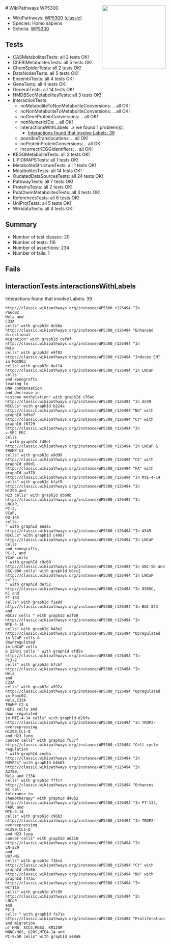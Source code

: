 <img style="float: right; width: 200px" src="https://upload.wikimedia.org/wikipedia/commons/thumb/8/83/Wplogo_with_text_500.png/640px-Wplogo_with_text_500.png" />
# WikiPathways WP5300

* WikiPathways: [WP5300](https://wikipathways.org/pathways/WP5300) ([classic](https://classic.wikipathways.org/instance/WP5300))
* Species: Homo sapiens
* Scholia: [WP5300](https://scholia.toolforge.org/wikipathways/WP5300)
## Tests
* CASMetabolitesTests: all 2 tests OK!
* ChEBIMetabolitesTests: all 5 tests OK!
* ChemSpiderTests: all 2 tests OK!
* DataNodesTests: all 5 tests OK!
* EnsemblTests: all 4 tests OK!
* GeneTests: all 4 tests OK!
* GeneralTests: all 14 tests OK!
* HMDBSecMetabolitesTests: all 3 tests OK!
* InteractionTests
    * noMetaboliteToNonMetaboliteConversions: .. all OK!
    * noNonMetaboliteToMetaboliteConversions: .. all OK!
    * noGeneProteinConversions: .. all OK!
    * nonNumericIDs: .. all OK!
    * interactionsWithLabels: .x we found 1 problem(s):
        * [Interactions found that involve Labels: 39](#fe97a8ff)
    * possibleTranslocations: .. all OK!
    * noProteinProteinConversions: .. all OK!
    * incorrectKEGGIdentifiers: .. all OK!
* KEGGMetaboliteTests: all 2 tests OK!
* LIPIDMAPSTests: all 1 tests OK!
* MetaboliteStructureTests: all 1 tests OK!
* MetabolitesTests: all 14 tests OK!
* OudatedDataSourcesTests: all 24 tests OK!
* PathwayTests: all 7 tests OK!
* ProteinsTests: all 2 tests OK!
* PubChemMetabolitesTests: all 3 tests OK!
* ReferencesTests: all 6 tests OK!
* UniProtTests: all 5 tests OK!
* WikidataTests: all 4 tests OK!


## Summary

* Number of test classes: 20
* Number of tests: 116
* Number of assertions: 234
* Number of fails: 1

## Fails

<a name="fe97a8ff" />

## InteractionTests.interactionsWithLabels

Interactions found that involve Labels: 39
```
http://classic.wikipathways.org/instance/WP5300_r126494 "In
Panc02, 
Hela and 
C33A
cells" with graphId dcb8a
http://classic.wikipathways.org/instance/WP5300_r126494 "Enhanced
directional
migration" with graphId cef9f
http://classic.wikipathways.org/instance/WP5300_r126494 "In
HeLa
cells" with graphId e9f82
http://classic.wikipathways.org/instance/WP5300_r126494 "Induces EMT
in MGC803
cells" with graphId daff4
http://classic.wikipathways.org/instance/WP5300_r126494 "In LNCaP cells 
and xenografts
leading to
DNA condensation
and decrease in
histone methylation" with graphId c76ac
http://classic.wikipathways.org/instance/WP5300_r126494 "In A549
NSCLCs" with graphId b224a
http://classic.wikipathways.org/instance/WP5300_r126494 "NU" with graphId bd9a7
http://classic.wikipathways.org/instance/WP5300_r126494 "CY" with graphId f6729
http://classic.wikipathways.org/instance/WP5300_r126494 "In 
v-SRC PEC
cells 
" with graphId f49ef
http://classic.wikipathways.org/instance/WP5300_r126494 "In LNCaP &
TRAMP C2 
cells" with graphId a9d99
http://classic.wikipathways.org/instance/WP5300_r126494 "CE" with graphId e00d1
http://classic.wikipathways.org/instance/WP5300_r126494 "FA" with graphId aa378
http://classic.wikipathways.org/instance/WP5300_r126494 "In MTE-4-14 cells" with graphId bfaf9
http://classic.wikipathways.org/instance/WP5300_r126494 "In
H1299 and
H23 cells" with graphId db60b
http://classic.wikipathways.org/instance/WP5300_r126494 "In
LNCaP,
PC-3,
VCaP,
DU-145
cells
" with graphId aeaa5
http://classic.wikipathways.org/instance/WP5300_r126494 "In A549
NSCLCs" with graphId c4987
http://classic.wikipathways.org/instance/WP5300_r126494 "In LNCaP cells 
and xenografts,
PC-3, and
VCaP cells
" with graphId c9c60
http://classic.wikipathways.org/instance/WP5300_r126494 "In GBC-SD and
SGC-996 cells" with graphId b0cc2
http://classic.wikipathways.org/instance/WP5300_r126494 "In LNCaP
cells 
" with graphId de752
http://classic.wikipathways.org/instance/WP5300_r126494 "In 8505C,
K1 and
FT-133 
cells" with graphId f1e9d
http://classic.wikipathways.org/instance/WP5300_r126494 "In BGC-823 and
HGC27 cells " with graphId e3fb8
http://classic.wikipathways.org/instance/WP5300_r126494 "In
MTE-4-14 
cells" with graphId b43e2
http://classic.wikipathways.org/instance/WP5300_r126494 "Upregulated
in VCaP cells &
downregulated
in LNCaP cells
& 22Rv1 cells " with graphId efd5a
http://classic.wikipathways.org/instance/WP5300_r126494 "In
PC3-2
cells" with graphId b7cbf
http://classic.wikipathways.org/instance/WP5300_r126494 "In
Hela
and
C33A
cells" with graphId a992a
http://classic.wikipathways.org/instance/WP5300_r126494 "Upregulated
in Panc02, 
Hela,C33A
TRAMP C2 &
HEP2 cells and
down-regulated
in MTE-4-14 cells" with graphId d26fa
http://classic.wikipathways.org/instance/WP5300_r126494 "In TROP2-
overexpressing
H1299,CL1-0
and H23 lung
cancer cells" with graphId f637f
http://classic.wikipathways.org/instance/WP5300_r126494 "Cell cycle
regulation
" with graphId cecba
http://classic.wikipathways.org/instance/WP5300_r126494 "In
HUVECs" with graphId b4b63
http://classic.wikipathways.org/instance/WP5300_r126494 "In
A2780,
Hela and C33A
cells" with graphId fffc7
http://classic.wikipathways.org/instance/WP5300_r126494 "Enhances
GC cell 
tolerance to
chemotherapy" with graphId d48b2
http://classic.wikipathways.org/instance/WP5300_r126494 "In FT-133,
FADU and
MTE-4-14 
cells" with graphId c96b3
http://classic.wikipathways.org/instance/WP5300_r126494 "In TROP2-
overexpressing
H1299,CL1-0
and H23 lung
cancer cells" with graphId a6316
http://classic.wikipathways.org/instance/WP5300_r126494 "In 
LN-229
and 
U87-MG
cells" with graphId f16cd
http://classic.wikipathways.org/instance/WP5300_r126494 "CY" with graphId e9a6b
http://classic.wikipathways.org/instance/WP5300_r126494 "NU" with graphId f47ac
http://classic.wikipathways.org/instance/WP5300_r126494 "In
HCT116
cells" with graphId e7c99
http://classic.wikipathways.org/instance/WP5300_r126494 "In
LNCaP
and
PC-3
cells " with graphId fa71a
http://classic.wikipathways.org/instance/WP5300_r126494 "Proliferation and migration
of HN6, SCC4,MG63, KM12SM
MNNG/HOS, U2OS,MTE4-14 and
PC-9/GR cells" with graphId ae0a9
```

